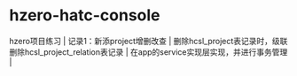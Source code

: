 # hzero-hatc-console
hzero项目练习  |
记录1：新添project增删改查 |
      删除hcsl_project表记录时，级联删除hcsl_project_relation表记录 |
      在app的service实现层实现，并进行事务管理 |
